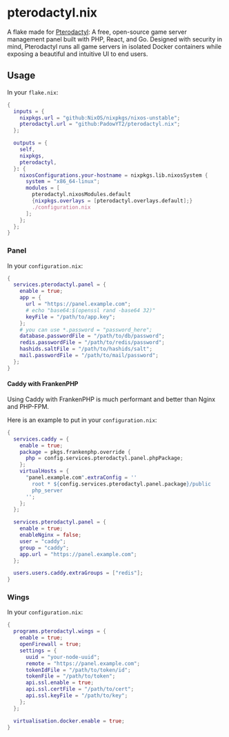 # pterodactyl.nix

A flake made for [Pterodactyl](https://pterodactyl.io): A free, open-source game server management panel built with PHP, React, and Go. Designed with security in mind, Pterodactyl runs all game servers in isolated Docker containers while exposing a beautiful and intuitive UI to end users.

## Usage

In your `flake.nix`:

```nix
{
  inputs = {
    nixpkgs.url = "github:NixOS/nixpkgs/nixos-unstable";
    pterodactyl.url = "github:PadowYT2/pterodactyl.nix";
  };

  outputs = {
    self,
    nixpkgs,
    pterodactyl,
  }: {
    nixosConfigurations.your-hostname = nixpkgs.lib.nixosSystem {
      system = "x86_64-linux";
      modules = [
        pterodactyl.nixosModules.default
        {nixpkgs.overlays = [pterodactyl.overlays.default];}
        ./configuration.nix
      ];
    };
  };
}
```

### Panel

In your `configuration.nix`:

```nix
{
  services.pterodactyl.panel = {
    enable = true;
    app = {
      url = "https://panel.example.com";
      # echo "base64:$(openssl rand -base64 32)"
      keyFile = "/path/to/app.key";
    };
    # you can use *.password = "password_here";
    database.passwordFile = "/path/to/db/password";
    redis.passwordFile = "/path/to/redis/password";
    hashids.saltFile = "/path/to/hashids/salt";
    mail.passwordFile = "/path/to/mail/password";
  };
}
```

#### Caddy with FrankenPHP

Using Caddy with FrankenPHP is much performant and better than Nginx and PHP-FPM.

Here is an example to put in your `configuration.nix`:

```nix
{
  services.caddy = {
    enable = true;
    package = pkgs.frankenphp.override {
      php = config.services.pterodactyl.panel.phpPackage;
    };
    virtualHosts = {
      "panel.example.com".extraConfig = ''
        root * ${config.services.pterodactyl.panel.package}/public
        php_server
      '';
    };
  };

  services.pterodactyl.panel = {
    enable = true;
    enableNginx = false;
    user = "caddy";
    group = "caddy";
    app.url = "https://panel.example.com";
  };

  users.users.caddy.extraGroups = ["redis"];
}
```

### Wings

In your `configuration.nix`:

```nix
{
  programs.pterodactyl.wings = {
    enable = true;
    openFirewall = true;
    settings = {
      uuid = "your-node-uuid";
      remote = "https://panel.example.com";
      tokenIdFile = "/path/to/token/id";
      tokenFile = "/path/to/token";
      api.ssl.enable = true;
      api.ssl.certFile = "/path/to/cert";
      api.ssl.keyFile = "/path/to/key";
    };
  };

  virtualisation.docker.enable = true;
}
```
